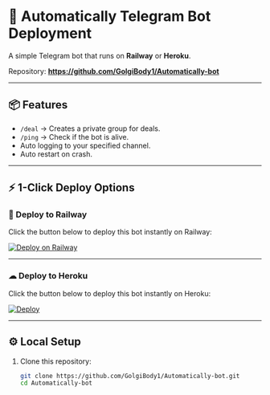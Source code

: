 # 🚀 Automatically Telegram Bot Deployment

A simple Telegram bot that runs on **Railway** or **Heroku**.

Repository: **https://github.com/GolgiBody1/Automatically-bot**

---

## 📦 Features
- `/deal` → Creates a private group for deals.
- `/ping` → Check if the bot is alive.
- Auto logging to your specified channel.
- Auto restart on crash.

---

## ⚡ 1-Click Deploy Options

### 🚀 Deploy to Railway
Click the button below to deploy this bot instantly on Railway:

[![Deploy on Railway](https://railway.app/button.svg)](https://railway.app/new/template?template=https://github.com/GolgiBody1/Automatically-bot)

---

### ☁ Deploy to Heroku
Click the button below to deploy this bot instantly on Heroku:

[![Deploy](https://www.herokucdn.com/deploy/button.svg)](https://heroku.com/deploy?template=https://github.com/GolgiBody1/Automatically-bot)

---

## ⚙️ Local Setup

1. Clone this repository:
   ```bash
   git clone https://github.com/GolgiBody1/Automatically-bot.git
   cd Automatically-bot
